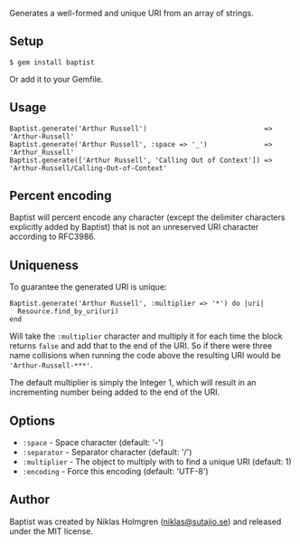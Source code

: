 Generates a well-formed and unique URI from an array of strings.

Setup
-----

    $ gem install baptist

Or add it to your Gemfile.

Usage
-----

    Baptist.generate('Arthur Russell')                             => 'Arthur-Russell'
    Baptist.generate('Arthur Russell', :space => '_')              => 'Arthur_Russell'
    Baptist.generate(['Arthur Russell', 'Calling Out of Context']) => 'Arthur-Russell/Calling-Out-of-Context'

Percent encoding
----------------

Baptist will percent encode any character (except the delimiter characters explicitly added by Baptist) that is not an unreserved URI character according to RFC3986.

Uniqueness
----------

To guarantee the generated URI is unique:

    Baptist.generate('Arthur Russell', :multiplier => '*') do |uri|
      Resource.find_by_uri(uri)
    end

Will take the <code>:multiplier</code> character and multiply it for each time
the block returns <code>false</code> and add that to the end of the URI. So if
there were three name collisions when running the code above the resulting
URI would be <code>'Arthur-Russell-\*\*\*'</code>.

The default multiplier is simply the Integer 1, which will result in an
incrementing number being added to the end of the URI.

Options
-------

* <code>:space</code> - Space character (default: '-')
* <code>:separator</code> - Separator character (default: '/')
* <code>:multiplier</code> - The object to multiply with to find a unique URI (default: 1)
* <code>:encoding</code> - Force this encoding (default: 'UTF-8')

Author
------

Baptist was created by Niklas Holmgren (niklas@sutajio.se) and released under
the MIT license.
